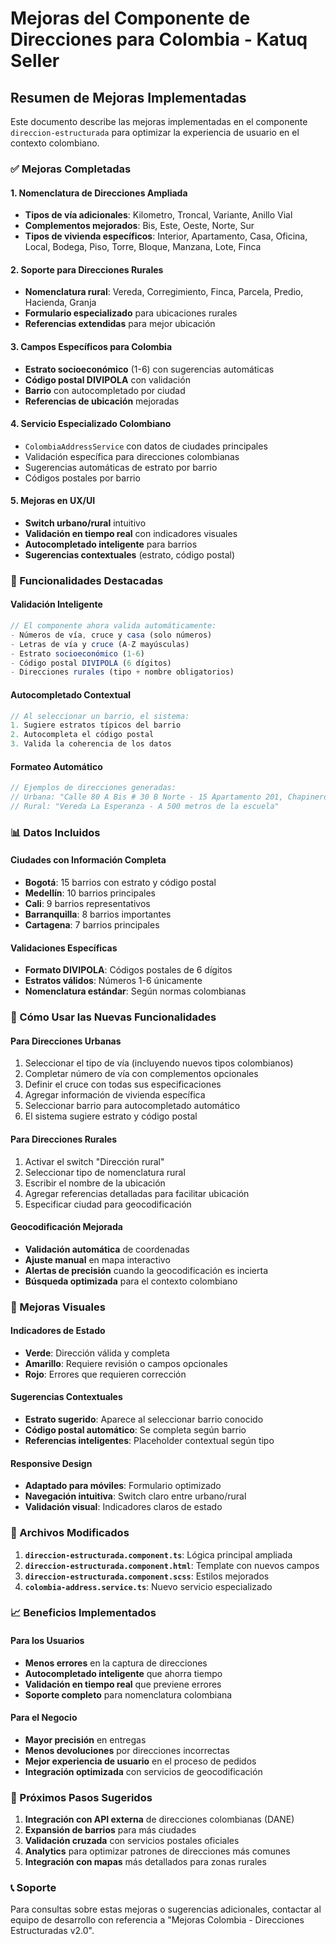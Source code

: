 # Mejoras del Componente de Direcciones para Colombia - Katuq Seller

## Resumen de Mejoras Implementadas

Este documento describe las mejoras implementadas en el componente `direccion-estructurada` para optimizar la experiencia de usuario en el contexto colombiano.

### ✅ Mejoras Completadas

#### 1. **Nomenclatura de Direcciones Ampliada**
- **Tipos de vía adicionales**: Kilometro, Troncal, Variante, Anillo Vial
- **Complementos mejorados**: Bis, Este, Oeste, Norte, Sur
- **Tipos de vivienda específicos**: Interior, Apartamento, Casa, Oficina, Local, Bodega, Piso, Torre, Bloque, Manzana, Lote, Finca

#### 2. **Soporte para Direcciones Rurales**
- **Nomenclatura rural**: Vereda, Corregimiento, Finca, Parcela, Predio, Hacienda, Granja
- **Formulario especializado** para ubicaciones rurales
- **Referencias extendidas** para mejor ubicación

#### 3. **Campos Específicos para Colombia**
- **Estrato socioeconómico** (1-6) con sugerencias automáticas
- **Código postal DIVIPOLA** con validación
- **Barrio** con autocompletado por ciudad
- **Referencias de ubicación** mejoradas

#### 4. **Servicio Especializado Colombiano**
- `ColombiaAddressService` con datos de ciudades principales
- Validación específica para direcciones colombianas
- Sugerencias automáticas de estrato por barrio
- Códigos postales por barrio

#### 5. **Mejoras en UX/UI**
- **Switch urbano/rural** intuitivo
- **Validación en tiempo real** con indicadores visuales
- **Autocompletado inteligente** para barrios
- **Sugerencias contextuales** (estrato, código postal)

### 🎯 Funcionalidades Destacadas

#### Validación Inteligente
```typescript
// El componente ahora valida automáticamente:
- Números de vía, cruce y casa (solo números)
- Letras de vía y cruce (A-Z mayúsculas)
- Estrato socioeconómico (1-6)
- Código postal DIVIPOLA (6 dígitos)
- Direcciones rurales (tipo + nombre obligatorios)
```

#### Autocompletado Contextual
```typescript
// Al seleccionar un barrio, el sistema:
1. Sugiere estratos típicos del barrio
2. Autocompleta el código postal
3. Valida la coherencia de los datos
```

#### Formateo Automático
```typescript
// Ejemplos de direcciones generadas:
// Urbana: "Calle 80 A Bis # 30 B Norte - 15 Apartamento 201, Chapinero"
// Rural: "Vereda La Esperanza - A 500 metros de la escuela"
```

### 📊 Datos Incluidos

#### Ciudades con Información Completa
- **Bogotá**: 15 barrios con estrato y código postal
- **Medellín**: 10 barrios principales
- **Cali**: 9 barrios representativos
- **Barranquilla**: 8 barrios importantes
- **Cartagena**: 7 barrios principales

#### Validaciones Específicas
- **Formato DIVIPOLA**: Códigos postales de 6 dígitos
- **Estratos válidos**: Números 1-6 únicamente
- **Nomenclatura estándar**: Según normas colombianas

### 🚀 Cómo Usar las Nuevas Funcionalidades

#### Para Direcciones Urbanas
1. Seleccionar el tipo de vía (incluyendo nuevos tipos colombianos)
2. Completar número de vía con complementos opcionales
3. Definir el cruce con todas sus especificaciones
4. Agregar información de vivienda específica
5. Seleccionar barrio para autocompletado automático
6. El sistema sugiere estrato y código postal

#### Para Direcciones Rurales
1. Activar el switch "Dirección rural"
2. Seleccionar tipo de nomenclatura rural
3. Escribir el nombre de la ubicación
4. Agregar referencias detalladas para facilitar ubicación
5. Especificar ciudad para geocodificación

#### Geocodificación Mejorada
- **Validación automática** de coordenadas
- **Ajuste manual** en mapa interactivo
- **Alertas de precisión** cuando la geocodificación es incierta
- **Búsqueda optimizada** para el contexto colombiano

### 🎨 Mejoras Visuales

#### Indicadores de Estado
- **Verde**: Dirección válida y completa
- **Amarillo**: Requiere revisión o campos opcionales
- **Rojo**: Errores que requieren corrección

#### Sugerencias Contextuales
- **Estrato sugerido**: Aparece al seleccionar barrio conocido
- **Código postal automático**: Se completa según barrio
- **Referencias inteligentes**: Placeholder contextual según tipo

#### Responsive Design
- **Adaptado para móviles**: Formulario optimizado
- **Navegación intuitiva**: Switch claro entre urbano/rural
- **Validación visual**: Indicadores claros de estado

### 🔧 Archivos Modificados

1. **`direccion-estructurada.component.ts`**: Lógica principal ampliada
2. **`direccion-estructurada.component.html`**: Template con nuevos campos
3. **`direccion-estructurada.component.scss`**: Estilos mejorados
4. **`colombia-address.service.ts`**: Nuevo servicio especializado

### 📈 Beneficios Implementados

#### Para los Usuarios
- **Menos errores** en la captura de direcciones
- **Autocompletado inteligente** que ahorra tiempo
- **Validación en tiempo real** que previene errores
- **Soporte completo** para nomenclatura colombiana

#### Para el Negocio
- **Mayor precisión** en entregas
- **Menos devoluciones** por direcciones incorrectas
- **Mejor experiencia de usuario** en el proceso de pedidos
- **Integración optimizada** con servicios de geocodificación

### 🚀 Próximos Pasos Sugeridos

1. **Integración con API externa** de direcciones colombianas (DANE)
2. **Expansión de barrios** para más ciudades
3. **Validación cruzada** con servicios postales oficiales
4. **Analytics** para optimizar patrones de direcciones más comunes
5. **Integración con mapas** más detallados para zonas rurales

### 📞 Soporte

Para consultas sobre estas mejoras o sugerencias adicionales, contactar al equipo de desarrollo con referencia a "Mejoras Colombia - Direcciones Estructuradas v2.0".
